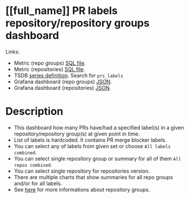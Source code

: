 <h1 id="kubernetes-dashboard">[[full_name]] PR labels repository/repository groups dashboard</h1>
<p>Links:</p>
<ul>
<li>Metric (repo groups) <a href="https://github.com/cncf/devstats/blob/master/metrics/kubernetes/prs_labels.sql" target="_blank">SQL file</a>.</li>
<li>Metric (repositories) <a href="https://github.com/cncf/devstats/blob/master/metrics/kubernetes/prs_labels_repos.sql" target="_blank">SQL file</a>.</li>
<li>TSDB <a href="https://github.com/cncf/devstats/blob/master/metrics/kubernetes/metrics.yaml" target="_blank">series definition</a>. Search for <code>prs_labels</code></li>
<li>Grafana dashboard (repo groups) <a href="https://github.com/cncf/devstats/blob/master/grafana/dashboards/kubernetes/prs-labels-repository-groups.json" target="_blank">JSON</a>.</li>
<li>Grafana dashboard (repositories) <a href="https://github.com/cncf/devstats/blob/master/grafana/dashboards/kubernetes/prs-labels-repositories.json" target="_blank">JSON</a>.</li>
</ul>
<h1 id="description">Description</h1>
<ul>
<li>This dashboard how many PRs have/had a specified label(s) in a given repository/repository group(s) at given point in time.</li>
<li>List of labels is hardcoded. It contains PR merge blocker labels.</li>
<li>You can select any of labels from given set or choose <code>All labels combined</code>.</li>
<li>You can select single repository group or summary for all of them <code>All repos combined</code>.</li>
<li>You can select single repository for repositories version.</li>
<li>There are multiple charts that show summaries for all repo groups and/or for all labels.</li>
<li>See <a href="https://github.com/cncf/devstats/blob/master/docs/repository_groups.md" target="_blank">here</a> for more informations about repository groups.</li>
</ul>
